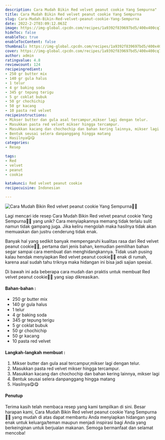 ```yaml
---
description: Cara Mudah Bikin Red velvet peanut cookie Yang Sempurna"
title: Cara Mudah Bikin Red velvet peanut cookie Yang Sempurna
slug: Cara-Mudah-Bikin-Red-velvet-peanut-cookie-Yang-Sempurna
date: 2022-2-2T03:09:12.063Z
image: https://img-global.cpcdn.com/recipes/1a9392f839697bd5/400x400cq70/photo.jpg
hideToc: false
enableToc: true
enableTocContent: false
thumbnail: https://img-global.cpcdn.com/recipes/1a9392f839697bd5/400x400cq70/photo.jpg
cover: https://img-global.cpcdn.com/recipes/1a9392f839697bd5/400x400cq70/photo.jpg
author: admin
ratingvalue: 4.8
reviewcount: 124
recipeingredient:
- 250 gr butter mix
- 140 gr gula halus
- 1 telur
- 4 gr baking soda
- 345 gr tepung terigu
- 5 gr coklat bubuk
- 50 gr chochichip
- 50 gr kacang
- 10 pasta red velvet
recipeinstructions:
- Mikser butter dan gula asal tercampur,mikser lagi dengan telur.
- Masukkan pasta red velvet mikser hingga tercampur.
- Masukkan kacang dan chochochip dan bahan kering lainnya, mikser lagi
- Bentuk seusai selera danpanggang hingga matang
- Hasilnya😋😋
categories:
- Resep

tags:
- Red
- velvet
- peanut
- cookie

katakunci: Red velvet peanut cookie
recipecuisine: Indonesian

---
```


![Cara Mudah Bikin Red velvet peanut cookie Yang Sempurna👩‍🍳](https://img-global.cpcdn.com/recipes/1a9392f839697bd5/400x400cq70/photo.jpg)

Lagi mencari ide resep Cara Mudah Bikin Red velvet peanut cookie Yang Sempurna👩‍🍳 yang unik? Cara menyiapkannya memang tidak terlalu sulit namun tidak gampang juga. Jika keliru mengolah maka hasilnya tidak akan memuaskan dan justru cenderung tidak enak.

Banyak hal yang sedikit banyak mempengaruhi kualitas rasa dari Red velvet peanut cookie👩‍🍳, pertama dari jenis bahan, kemudian pemilihan bahan segar sampai cara membuat dan menghidangkannya. Tidak usah pusing kalau hendak menyiapkan Red velvet peanut cookie👩‍🍳 enak di rumah, karena asal sudah tahu triknya maka hidangan ini bisa jadi sajian spesial.

Di bawah ini ada beberapa cara mudah dan praktis untuk membuat Red velvet peanut cookie👩‍🍳 yang siap dikreasikan.

<!--inarticleads1-->

#### Bahan-bahan :

- 250 gr butter mix
- 140 gr gula halus
- 1 telur
- 4 gr baking soda
- 345 gr tepung terigu
- 5 gr coklat bubuk
- 50 gr chochichip
- 50 gr kacang
- 10 pasta red velvet

<!--inarticleads2-->

#### Langkah-langkah membuat :

1. Mikser butter dan gula asal tercampur,mikser lagi dengan telur.
1. Masukkan pasta red velvet mikser hingga tercampur.
1. Masukkan kacang dan chochochip dan bahan kering lainnya, mikser lagi
1. Bentuk seusai selera danpanggang hingga matang
1. Hasilnya😋😋

#### Penutup

Terima kasih telah membaca resep yang kami tampilkan di sini. Besar harapan kami, Cara Mudah Bikin Red velvet peanut cookie Yang Sempurna👩‍🍳 yang mudah di atas dapat membantu Anda menyiapkan hidangan yang enak untuk keluarga/teman maupun menjadi inspirasi bagi Anda yang berkeinginan untuk berjualan makanan. Semoga bermanfaat dan selamat mencoba!